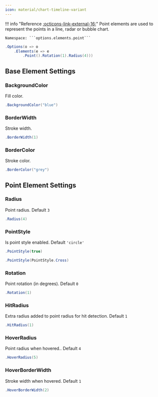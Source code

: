 ```yaml
---
icon: material/chart-timeline-variant
---
```


!!! info "Reference [:octicons-link-external-16:](https://www.chartjs.org/docs/latest/configuration/elements.html#point-configuration)"
	Point elements are used to represent the points in a line, radar or bubble chart.

	Namespace: ```options.elements.point```

```csharp hl_lines="3" linenums="1"
.Options(o => o
    .Elements(e => e
        .Point().Rotation(1).Radius(4)))
```

## Base Element Settings

### BackgroundColor
Fill color.
```csharp
.BackgroundColor("blue")
```

### BorderWidth
Stroke width.
```csharp
.BorderWidth(1)
```

### BorderColor
Stroke color.
```csharp
.BorderColor("grey")
```

## Point Element Settings

### Radius
Point radius. Default ```3```
```csharp
.Radius(4)
```

### PointStyle
Is point style enabled. Default ```'circle'```
```csharp
.PointStyle(true)
```
```csharp
.PointStyle(PointStyle.Cross)
```

### Rotation
Point rotation (in degrees). Default ```0```
```csharp
.Rotation(1)
```

### HitRadius
Extra radius added to point radius for hit detection. Default ```1```
```csharp
.HitRadius(1)
```

### HoverRadius
Point radius when hovered.. Default ```4```
```csharp
.HoverRadius(5)
```

### HoverBorderWidth
Stroke width when hovered. Default ```1```
```csharp
.HoverBorderWidth(2)
```

